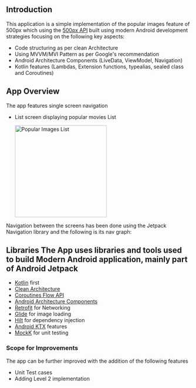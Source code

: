  
## Introduction      
This application is a simple implementation of the popular images feature of 500px which using the [500px API](https://github.com/500px/legacy-api-documentation) built using modern Android development strategies focusing on the following key aspects:     
- Code structuring as per clean Architecture      
- Using MVVM/MVI Pattern as per Google's recommendation      
- Android Architecture Components (LiveData, ViewModel, Navigation)        
- Kotlin features (Lambdas, Extension functions, typealias, sealed class and Coroutines)        
    
## App Overview      
 The app features single screen navigation      
      
- List screen displaying popular movies List     
         
   <img alt="Popular Images List" height="250px" src="https://user-images.githubusercontent.com/22414106/164912653-4c013514-69d1-497d-a1c5-b4f183c48605.png" />      
         
    
Navigation between the screens has been done using the Jetpack Navigation library and the following is its nav graph:    

      
## Libraries The App uses libraries and tools used to build Modern Android application, mainly part of Android Jetpack 
- [Kotlin](https://kotlinlang.org/) first
- [Clean Architecture](https://pub.dev/documentation/flutter_clean_architecture/latest/) 
- [Coroutines Flow API](https://kotlinlang.org/docs/reference/coroutines/flow.html)
- [Android Architecture Components](https://developer.android.com/topic/libraries/architecture)
- [Retrofit](https://square.github.io/retrofit/) for Networking
- [Glide](https://github.com/bumptech/glide) for image loading
- [Hilt](https://dagger.dev/hilt/) for dependency injection
- [Android KTX](https://developer.android.com/kotlin/ktx) features
- [MockK](https://mockk.io/) for unit testing


### Scope for Improvements        
 The app can be further improved with the addition of the following features
- Unit Test cases
- Adding Level 2 implementation

